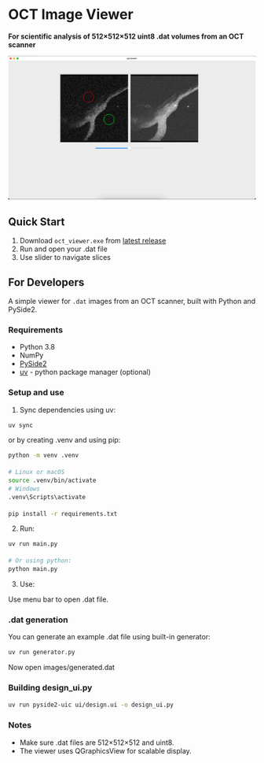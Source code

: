 # OCT Image Viewer

**For scientific analysis of 512×512×512 uint8 .dat volumes from an OCT scanner**

![Interface](screen.png)

## Quick Start
1. Download `oct_viewer.exe` from [latest release](https://github.com/asgilliard/oct_viewer/releases/latest)
2. Run and open your .dat file
3. Use slider to navigate slices

## For Developers

A simple viewer for `.dat` images from an OCT scanner, built with Python and PySide2.

### Requirements

- Python 3.8
- NumPy
- [PySide2](https://pypi.org/project/PySide2/)
- [uv](https://docs.astral.sh/uv/) - python package manager (optional)


### Setup and use

1. Sync dependencies using uv:

```sh
uv sync
```

or by creating .venv and using pip:

```sh
python -m venv .venv

# Linux or macOS
source .venv/bin/activate
# Windows
.venv\Scripts\activate 

pip install -r requirements.txt
```

2. Run:

```sh
uv run main.py

# Or using python:
python main.py
```

3. Use:

Use menu bar to open .dat file.

### .dat generation

You can generate an example .dat file using built-in generator:

```sh
uv run generator.py
```

Now open images/generated.dat

### Building design_ui.py

```sh
uv run pyside2-uic ui/design.ui -o design_ui.py
```

### Notes
- Make sure .dat files are 512×512×512 and uint8.
- The viewer uses QGraphicsView for scalable display.
